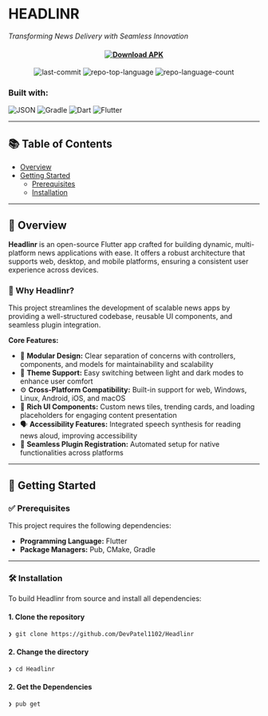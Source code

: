 # HEADLINR

_Transforming News Delivery with Seamless Innovation_

<div align="center">
  <h4>
    <a href="https://github.com/DevPatel1102/Headlinr/releases/download/Headlinr(v1.0.0)/Headlinr.apk" target="_blank">
      <img src="https://img.shields.io/badge/Download-APK-blue?style=for-the-badge&logo=android&logoColor=white" alt="Download APK" />
    </a>
  </h4>

  <img alt="last-commit" src="https://img.shields.io/github/last-commit/DevPatel1102/Headlinr?style=flat&logo=git&logoColor=white&color=0080ff" />
  <img alt="repo-top-language" src="https://img.shields.io/github/languages/top/DevPatel1102/Headlinr?style=flat&color=0080ff" />
  <img alt="repo-language-count" src="https://img.shields.io/github/languages/count/DevPatel1102/Headlinr?style=flat&color=0080ff" />
</div>

### Built with:

![JSON](https://img.shields.io/badge/JSON-000000.svg?style=flat&logo=JSON&logoColor=white)
![Gradle](https://img.shields.io/badge/Gradle-02303A.svg?style=flat&logo=Gradle&logoColor=white)
![Dart](https://img.shields.io/badge/Dart-0175C2.svg?style=flat&logo=Dart&logoColor=white)
![Flutter](https://img.shields.io/badge/Flutter-02569B.svg?style=flat&logo=Flutter&logoColor=white)

---

## 📚 Table of Contents

- [Overview](#overview)
- [Getting Started](#getting-started)
  - [Prerequisites](#prerequisites)
  - [Installation](#installation)

---

## 🧠 Overview

**Headlinr** is an open-source Flutter app crafted for building dynamic, multi-platform news applications with ease. It offers a robust architecture that supports web, desktop, and mobile platforms, ensuring a consistent user experience across devices.

### 🚀 Why Headlinr?

This project streamlines the development of scalable news apps by providing a well-structured codebase, reusable UI components, and seamless plugin integration.

**Core Features:**

- 🧩 **Modular Design:** Clear separation of concerns with controllers, components, and models for maintainability and scalability
- 🎨 **Theme Support:** Easy switching between light and dark modes to enhance user comfort
- ⚙️ **Cross-Platform Compatibility:** Built-in support for web, Windows, Linux, Android, iOS, and macOS
- 📰 **Rich UI Components:** Custom news tiles, trending cards, and loading placeholders for engaging content presentation
- 🗣️ **Accessibility Features:** Integrated speech synthesis for reading news aloud, improving accessibility
- 🔌 **Seamless Plugin Registration:** Automated setup for native functionalities across platforms

---

## 🚀 Getting Started

### ✅ Prerequisites

This project requires the following dependencies:

- **Programming Language:** Flutter
- **Package Managers:** Pub, CMake, Gradle

---

### 🛠 Installation

To build Headlinr from source and install all dependencies:

#### 1. Clone the repository

```sh
❯ git clone https://github.com/DevPatel1102/Headlinr

```
#### 2. Change the directory

```sh
❯ cd Headlinr

```
#### 2. Get the Dependencies

```sh
❯ pub get
